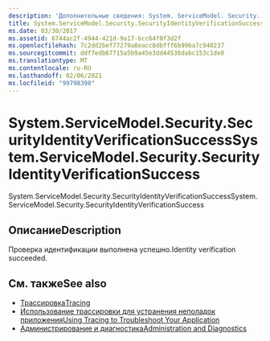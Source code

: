 ```yaml
---
description: 'Дополнительные сведения: System. ServiceModel. Security. Секуритидентитиверификатионсукцесс'
title: System.ServiceModel.Security.SecurityIdentityVerificationSuccess
ms.date: 03/30/2017
ms.assetid: 6744ac2f-4944-421d-9a17-bcc64f0f3d2f
ms.openlocfilehash: 7c2dd2bef77279a8eacc8dbfff6b99ba7c940237
ms.sourcegitcommit: ddf7edb67715a5b9a45e3dd44536dabc153c1de0
ms.translationtype: MT
ms.contentlocale: ru-RU
ms.lasthandoff: 02/06/2021
ms.locfileid: "99798398"
---
```

# <a name="systemservicemodelsecuritysecurityidentityverificationsuccess"></a><span data-ttu-id="e405c-103">System.ServiceModel.Security.SecurityIdentityVerificationSuccess</span><span class="sxs-lookup"><span data-stu-id="e405c-103">System.ServiceModel.Security.SecurityIdentityVerificationSuccess</span></span>

<span data-ttu-id="e405c-104">System.ServiceModel.Security.SecurityIdentityVerificationSuccess</span><span class="sxs-lookup"><span data-stu-id="e405c-104">System.ServiceModel.Security.SecurityIdentityVerificationSuccess</span></span>  
  
## <a name="description"></a><span data-ttu-id="e405c-105">Описание</span><span class="sxs-lookup"><span data-stu-id="e405c-105">Description</span></span>  

 <span data-ttu-id="e405c-106">Проверка идентификации выполнена успешно.</span><span class="sxs-lookup"><span data-stu-id="e405c-106">Identity verification succeeded.</span></span>  
  
## <a name="see-also"></a><span data-ttu-id="e405c-107">См. также</span><span class="sxs-lookup"><span data-stu-id="e405c-107">See also</span></span>

- [<span data-ttu-id="e405c-108">Трассировка</span><span class="sxs-lookup"><span data-stu-id="e405c-108">Tracing</span></span>](index.md)
- [<span data-ttu-id="e405c-109">Использование трассировки для устранения неполадок приложения</span><span class="sxs-lookup"><span data-stu-id="e405c-109">Using Tracing to Troubleshoot Your Application</span></span>](using-tracing-to-troubleshoot-your-application.md)
- [<span data-ttu-id="e405c-110">Администрирование и диагностика</span><span class="sxs-lookup"><span data-stu-id="e405c-110">Administration and Diagnostics</span></span>](../index.md)
